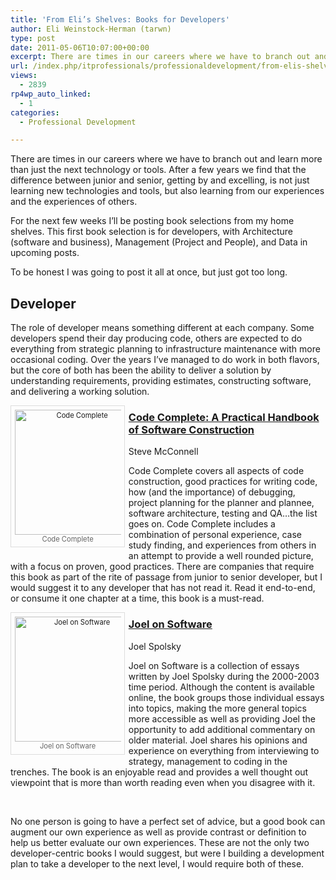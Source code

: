 ```yaml
---
title: 'From Eli’s Shelves: Books for Developers'
author: Eli Weinstock-Herman (tarwn)
type: post
date: 2011-05-06T10:07:00+00:00
excerpt: There are times in our careers where we have to branch out and learn more than just the next technology or tools. After a few years we find that the difference between junior and senior, getting by and excelling, is not just learning new technologies and tools, but also learning from our experiences and the experiences of others.
url: /index.php/itprofessionals/professionaldevelopment/from-elis-shelves-developers/
views:
  - 2839
rp4wp_auto_linked:
  - 1
categories:
  - Professional Development

---
```

There are times in our careers where we have to branch out and learn more than just the next technology or tools. After a few years we find that the difference between junior and senior, getting by and excelling, is not just learning new technologies and tools, but also learning from our experiences and the experiences of others. 

For the next few weeks I&#8217;ll be posting book selections from my home shelves. This first book selection is for developers, with Architecture (software and business), Management (Project and People), and Data in upcoming posts.

To be honest I was going to post it all at once, but just got too long.

## Developer

The role of developer means something different at each company. Some developers spend their day producing code, others are expected to do everything from strategic planning to infrastructure maintenance with more occasional coding. Over the years I&#8217;ve managed to do work in both flavors, but the core of both has been the ability to deliver a solution by understanding requirements, providing estimates, constructing software, and delivering a working solution.

<div style="float: left; padding: .5em; width: 170px; margin: 0em .5em .5em 0px; border: 1px solid #dddddd; color: #666666; font-size: .8em; text-align: center; position: relative;">
  <a href="http://www.amazon.com/gp/product/0735619670" title="Code Complete at Amazon"><img src="http://tiernok.com/_n_images/books/ccaphosc.jpg" alt="Code Complete" height="200" /></a><br /> Code Complete
</div>

### [Code Complete: A Practical Handbook of Software Construction][1]   
Steve McConnell

Code Complete covers all aspects of code construction, good practices for writing code, how (and the importance) of debugging, project planning for the planner and plannee, software architecture, testing and QA&#8230;the list goes on. Code Complete includes a combination of personal experience, case study finding, and experiences from others in an attempt to provide a well rounded picture, with a focus on proven, good practices. There are companies that require this book as part of the rite of passage from junior to senior developer, but I would suggest it to any developer that has not read it. Read it end-to-end, or consume it one chapter at a time, this book is a must-read. <br style="clear: left" />

<div style="float: left; width: 170px; padding: .5em; margin: 0em .5em .5em 0px; border: 1px solid #dddddd; color: #666666; font-size: .8em; text-align: center; position: relative;">
  <a href="http://www.amazon.com/dp/1590593898/" title="Joel on Software at Amazon"><img src="http://tiernok.com/_n_images/books/jos.jpg" alt="Joel on Software" height="200" /></a><br /> Joel on Software
</div>

### [Joel on Software][2]   
Joel Spolsky

Joel on Software is a collection of essays written by Joel Spolsky during the 2000-2003 time period. Although the content is available online, the book groups those individual essays into topics, making the more general topics more accessible as well as providing Joel the opportunity to add additional commentary on older material. Joel shares his opinions and experience on everything from interviewing to strategy, management to coding in the trenches. The book is an enjoyable read and provides a well thought out viewpoint that is more than worth reading even when you disagree with it.
  
<br style="clear: left" />

No one person is going to have a perfect set of advice, but a good book can augment our own experience as well as provide contrast or definition to help us better evaluate our own experiences. These are not the only two developer-centric books I would suggest, but were I building a development plan to take a developer to the next level, I would require both of these.

 [1]: http://www.amazon.com/gp/product/0735619670 "Code Complete at Amazon"
 [2]: http://www.amazon.com/dp/1590593898/ "Joel on Software at Amazon"